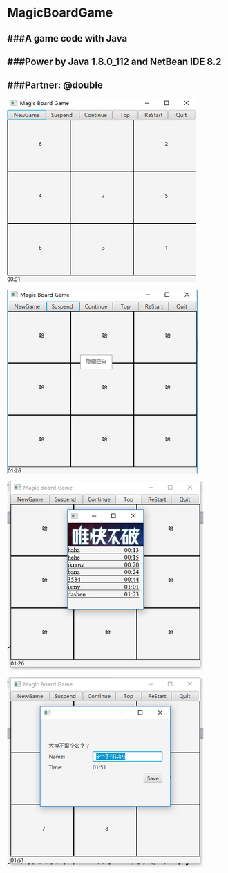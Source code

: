 # MagicBoardGame

###A game code with Java
---
###Power by Java 1.8.0_112 and NetBean IDE 8.2
---
###Partner: @double
---
![Start](https://github.com/Dengqlbq/MagicBoardGame/raw/master/Show/1.png)

![Suspend](https://github.com/Dengqlbq/MagicBoardGame/raw/master/Show/2.png)

![Top](https://github.com/Dengqlbq/MagicBoardGame/raw/master/Show/3.png)

![Finish](https://github.com/Dengqlbq/MagicBoardGame/raw/master/Show/4.png)
